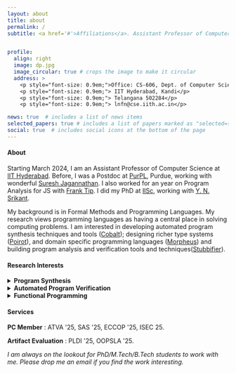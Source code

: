 ```yaml
---
layout: about
title: about
permalink: /
subtitle: <a href='#'>Affiliations</a>. Assistant Professor of Computer Science@IITH.


profile:
  align: right
  image: dp.jpg
  image_circular: true # crops the image to make it circular
  address: >
    <p style="font-size: 0.9em;">Office: CS-606, Dept. of Computer Science,</p>
    <p style="font-size: 0.9em;"> IIT Hyderabad, Kandi</p>
    <p style="font-size: 0.9em;"> Telangana 502284</p>
    <p style="font-size: 0.9em;"> lnfn@cse.iith.ac.in</p>

news: true  # includes a list of news items
selected_papers: true # includes a list of papers marked as "selected={true}"
social: true  # includes social icons at the bottom of the page
---
```

#### About
Starting March 2024, I am an Assistant Professor of Computer Science at [IIT Hyderabad](https://cse.iith.ac.in). Before, I was a Postdoc at [PurPL](https://purduepl.github.io), Purdue, working with wonderful [Suresh Jagannathan](https://www.cs.purdue.edu/homes/suresh/). I also worked for an year on Program Analysis for JS with [Frank Tip](http://www.franktip.org/). I did my PhD at [IISc](https://www.csa.iisc.ac.in/), working with [Y. N. Srikant](https://drona.csa.iisc.ac.in/~srikant/).

My background is in Formal Methods and Programming Languages. My research views programming languages as having a central place in solving computing problems. I am interested in developing  automated program synthesis techniques and tools ([Cobalt](https://aegis-iisc.github.io/assets/pdf/OOPSLA23.pdf)); designing richer type systems ([Poirot](https://aegis-iisc.github.io/assets/pdf/poirotpreprint.pdf)), and domain specific programming languages ([Morpheus](https://arxiv.org/abs/2305.07901v1)) and building program analysis and verification tools and techniques([Stubbifier](https://aegis-iisc.github.io/assets/pdf/JESE.pdf)).
#### Research Interests

<details>
<summary><b>Program Synthesis</b></summary>

  - Scalable Synthesis;
	- Program Repair; 
  - NeuroSymbolic Synthesis.

</details>
<details>
<summary><b>Automated Program Verification</b></summary>

  - Effects and Higher-Order programs; 
	- Under-approximate Reasoning; Incorrectness Logics; 
	- Program Analysis

</details>	
<details>
<summary><b>Functional Programming</b></summary>

  -  Refinement Types, DSLs;
  -  Types inference

</details>	


#### Services
**PC Member** : ATVA '25, SAS '25, ECCOP '25, ISEC 25.

**Artifact Evaluation** : PLDI '25, OOPSLA '25.

<!-- 
#### Blog 
I try to write sometimes, on any topic which comes across my mind.
[My Ideas](https://augustashish.wordpress.com/) -->


*I am always on the lookout for PhD/M.Tech/B.Tech students to work with me. 
Please drop me an email if you find the work interesting.*